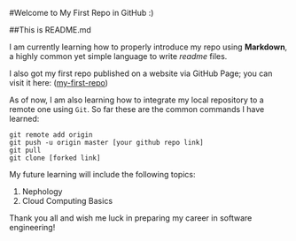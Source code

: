 #Welcome to My First Repo in GitHub :)

##This is README.md

I am currently learning how to properly introduce my repo using **Markdown**, a highly common yet simple language to write *readme* files.

I also got my first repo published on a website via GitHub Page; you can visit it here:
([my-first-repo](https://dkevin77.github.io/my-first-repo/))

As of now, I am also learning how to integrate my local repository to a remote one using `Git`. So far these are the common commands I have learned:

```
git remote add origin
git push -u origin master [your github repo link]
git pull
git clone [forked link]
```

My future learning will include the following topics:
1. Nephology
2. Cloud Computing Basics

Thank you all and wish me luck in preparing my career in software engineering!
